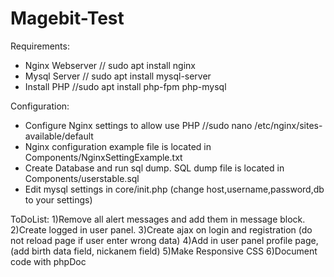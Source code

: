 # Magebit-Test

Requirements:
  - Nginx Webserver // sudo apt install nginx
  - Mysql Server    // sudo apt install mysql-server
  - Install PHP     //sudo apt install php-fpm php-mysql

Configuration: 
  - Configure Nginx settings to allow use PHP  //sudo nano /etc/nginx/sites-available/default
  - Nginx configuration example file is located in Components/NginxSettingExample.txt
  - Create Database and run sql dump. SQL dump file is located in Components/userstable.sql
  - Edit mysql settings in core/init.php (change host,username,password,db to your settings)
  
  ToDoList:
    1)Remove all alert messages and add them in message block.
    2)Create logged in user panel.
    3)Create ajax on login and registration  (do not reload page if user enter wrong data)
    4)Add in user panel profile page, (add birth data field, nickanem field)
    5)Make Responsive CSS
    6)Document code with phpDoc
    
